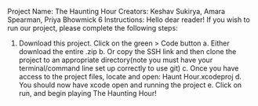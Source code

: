Project Name: The Haunting Hour
Creators: Keshav Sukirya, Amara Spearman, Priya Bhowmick 6 Instructions: 
Hello dear reader! If you wish to run our project, please complete the following steps:


1. Download this project. Click on the green > Code button
a. Either download the entire .zip
b. Or copy the SSH link and then clone the project to an appropriate directory(note you must have your
terminal/command line set up correctly to use git)
c. Once you have access to the project files, locate and
open: Haunt Hour.xcodeproj
d. You should now have xcode open and running the project
e. Click on run, and begin playing The Haunting Hour!

